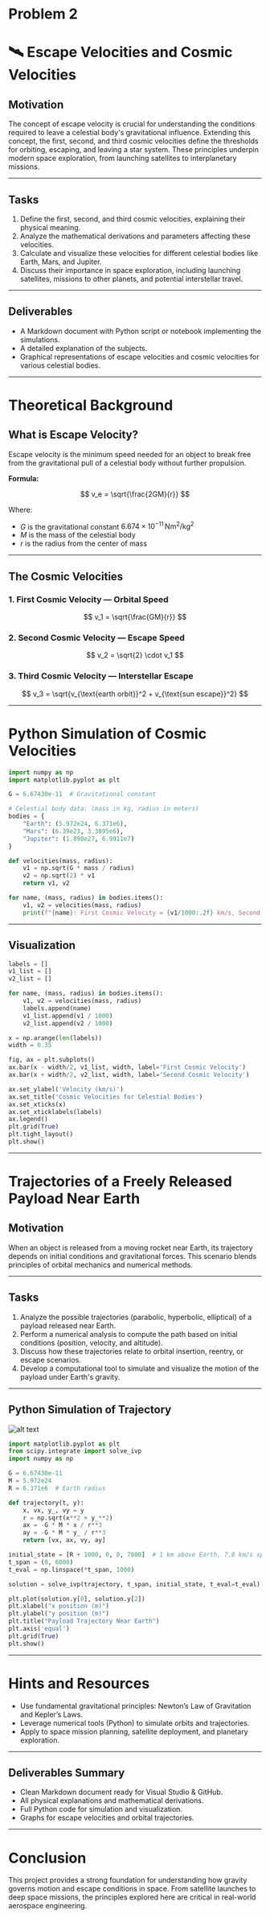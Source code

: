 # Problem 2
# 🛰️ Escape Velocities and Cosmic Velocities

##  Motivation

The concept of escape velocity is crucial for understanding the conditions required to leave a celestial body's gravitational influence. Extending this concept, the first, second, and third cosmic velocities define the thresholds for orbiting, escaping, and leaving a star system. These principles underpin modern space exploration, from launching satellites to interplanetary missions.

---

##  Tasks

1. Define the first, second, and third cosmic velocities, explaining their physical meaning.
2. Analyze the mathematical derivations and parameters affecting these velocities.
3. Calculate and visualize these velocities for different celestial bodies like Earth, Mars, and Jupiter.
4. Discuss their importance in space exploration, including launching satellites, missions to other planets, and potential interstellar travel.

---

##  Deliverables

- A Markdown document with Python script or notebook implementing the simulations.
- A detailed explanation of the subjects.
- Graphical representations of escape velocities and cosmic velocities for various celestial bodies.

---

#  Theoretical Background

##  What is Escape Velocity?

Escape velocity is the minimum speed needed for an object to break free from the gravitational pull of a celestial body without further propulsion.

**Formula:**

$$
v_e = \sqrt{\frac{2GM}{r}}
$$

Where:

- $G$ is the gravitational constant $6.674 \times 10^{-11}\, \text{Nm}^2/\text{kg}^2$
- $M$ is the mass of the celestial body
- $r$ is the radius from the center of mass

---

##  The Cosmic Velocities

### 1. First Cosmic Velocity — Orbital Speed

$$
v_1 = \sqrt{\frac{GM}{r}}
$$

### 2. Second Cosmic Velocity — Escape Speed

$$
v_2 = \sqrt{2} \cdot v_1
$$

### 3. Third Cosmic Velocity — Interstellar Escape

$$
v_3 = \sqrt{v_{\text{earth orbit}}^2 + v_{\text{sun escape}}^2}
$$

---

#  Python Simulation of Cosmic Velocities

```python
import numpy as np
import matplotlib.pyplot as plt

G = 6.67430e-11  # Gravitational constant

# Celestial body data: (mass in kg, radius in meters)
bodies = {
    "Earth": (5.972e24, 6.371e6),
    "Mars": (6.39e23, 3.3895e6),
    "Jupiter": (1.898e27, 6.9911e7)
}

def velocities(mass, radius):
    v1 = np.sqrt(G * mass / radius)
    v2 = np.sqrt(2) * v1
    return v1, v2

for name, (mass, radius) in bodies.items():
    v1, v2 = velocities(mass, radius)
    print(f"{name}: First Cosmic Velocity = {v1/1000:.2f} km/s, Second Cosmic Velocity = {v2/1000:.2f} km/s")
```

---

##  Visualization

```python
labels = []
v1_list = []
v2_list = []

for name, (mass, radius) in bodies.items():
    v1, v2 = velocities(mass, radius)
    labels.append(name)
    v1_list.append(v1 / 1000)
    v2_list.append(v2 / 1000)

x = np.arange(len(labels))
width = 0.35

fig, ax = plt.subplots()
ax.bar(x - width/2, v1_list, width, label='First Cosmic Velocity')
ax.bar(x + width/2, v2_list, width, label='Second Cosmic Velocity')

ax.set_ylabel('Velocity (km/s)')
ax.set_title('Cosmic Velocities for Celestial Bodies')
ax.set_xticks(x)
ax.set_xticklabels(labels)
ax.legend()
plt.grid(True)
plt.tight_layout()
plt.show()
```

---

# Trajectories of a Freely Released Payload Near Earth

## Motivation

When an object is released from a moving rocket near Earth, its trajectory depends on initial conditions and gravitational forces. This scenario blends principles of orbital mechanics and numerical methods.

---

## Tasks

1. Analyze the possible trajectories (parabolic, hyperbolic, elliptical) of a payload released near Earth.
2. Perform a numerical analysis to compute the path based on initial conditions (position, velocity, and altitude).
3. Discuss how these trajectories relate to orbital insertion, reentry, or escape scenarios.
4. Develop a computational tool to simulate and visualize the motion of the payload under Earth's gravity.

---

##  Python Simulation of Trajectory
![alt text](image-1.png)
```python
import matplotlib.pyplot as plt
from scipy.integrate import solve_ivp
import numpy as np

G = 6.67430e-11
M = 5.972e24
R = 6.371e6  # Earth radius

def trajectory(t, y):
    x, vx, y_, vy = y
    r = np.sqrt(x**2 + y_**2)
    ax = -G * M * x / r**3
    ay = -G * M * y_ / r**3
    return [vx, ax, vy, ay]

initial_state = [R + 1000, 0, 0, 7800]  # 1 km above Earth, 7.8 km/s speed
t_span = (0, 6000)
t_eval = np.linspace(*t_span, 1000)

solution = solve_ivp(trajectory, t_span, initial_state, t_eval=t_eval)

plt.plot(solution.y[0], solution.y[2])
plt.xlabel("x position (m)")
plt.ylabel("y position (m)")
plt.title("Payload Trajectory Near Earth")
plt.axis('equal')
plt.grid(True)
plt.show()
```

---

# Hints and Resources

- Use fundamental gravitational principles: Newton’s Law of Gravitation and Kepler’s Laws.
- Leverage numerical tools (Python) to simulate orbits and trajectories.
- Apply to space mission planning, satellite deployment, and planetary exploration.

---

## Deliverables Summary

-  Clean Markdown document ready for Visual Studio & GitHub.
-  All physical explanations and mathematical derivations.
-  Full Python code for simulation and visualization.
-  Graphs for escape velocities and orbital trajectories.

---

#  Conclusion

This project provides a strong foundation for understanding how gravity governs motion and escape conditions in space. From satellite launches to deep space missions, the principles explored here are critical in real-world aerospace engineering.


